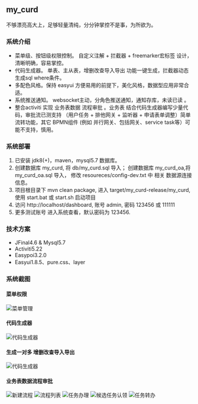 
## my_curd 

不够漂亮高大上，足够轻量清纯，分分钟掌控不是事，为所欲为。

### 系统介绍 

- 菜单级、按钮级权限控制。 自定义注解 + 拦截器 + freemarker宏标签 设计，清晰明确，容易掌控。 
- 代码生成器。 单表、主从表，增删改查导入导出 功能一键生成，拦截器动态生成sql where条件。
- 多配色风格。保持 easyui 方便易用的前提下，美化风格，数据型应用非常合适。
- 系统推送通知。  websocket主动，分角色推送通知，通知存库，未读已读 。
- 整合activiti 实现 业务表数据 流程审批 。业务表 结合代码生成器编写少量代码，审批流已测支持 （用户任务 + 排他网关 + 监听器 + 申请表单调整）简单流转功能，其它 BPMN组件 (例如 并行网关、包括网关、service task等）可能不支持，慎用。    

### 系统部署 
   
1. 已安装 jdk8(+)，maven，mysql5.7 数据库。
2. 创建数据库 my_curd, 将 db/my_curd.sql 导入； 创建数据库 my_curd_oa,将 my_curd_oa.sql 导入，
修改 resoureces/config-dev.txt 中 相关 数据源连接信息。
3. 项目根目录下 mvn clean package, 进入 target/my_curd-release/my_curd, 使用 start.bat 或 start.sh 启动项目
4. 访问 http://localhost/dashboard, 账号 admin, 密码 123456 或 111111
5. 更多测试账号 进入系统查看，默认密码为 123456. 

### 技术方案   
 
- JFinal4.6 & Mysql5.7
- Activiti5.22 
- Easypoi3.2.0
- Easyui1.8.5、pure.css、layer

### 系统截图    

#### 菜单权限  
![菜单管理](https://raw.githubusercontent.com/qinyou/my_curd/master/preview/menu.png "menu.png")

#### 代码生成器  
![代码生成器](https://raw.githubusercontent.com/qinyou/my_curd/master/preview/gen.png "gen.png")

#### 生成一对多 增删改查导入导出  
![代码生成器](https://raw.githubusercontent.com/qinyou/my_curd/master/preview/1tn.png "1tn.png")

####  业务表数据流程审批  
![新建流程](https://raw.githubusercontent.com/qinyou/my_curd/master/preview/process1.png "process1.png")
![流程列表](https://raw.githubusercontent.com/qinyou/my_curd/master/preview/process.png "process.png")
![任务办理](https://raw.githubusercontent.com/qinyou/my_curd/master/preview/task1.png "task1.png")
![候选任务认领](https://raw.githubusercontent.com/qinyou/my_curd/master/preview/task2.png "task2.png")
![任务转办](https://raw.githubusercontent.com/qinyou/my_curd/master/preview/task3.png "task3.png")





